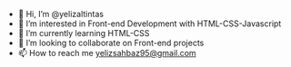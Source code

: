 - 👋 Hi, I’m @yelizaltintas
- 👀 I’m interested in Front-end Development with HTML-CSS-Javascript
- 🌱 I’m currently learning HTML-CSS
- 💞️ I’m looking to collaborate on Front-end projects
- 📫 How to reach me yelizsahbaz95@gmail.com

<!---
yelizaltintas/yelizaltintas is a ✨ special ✨ repository because its `README.md` (this file) appears on your GitHub profile.
You can click the Preview link to take a look at your changes.
--->
